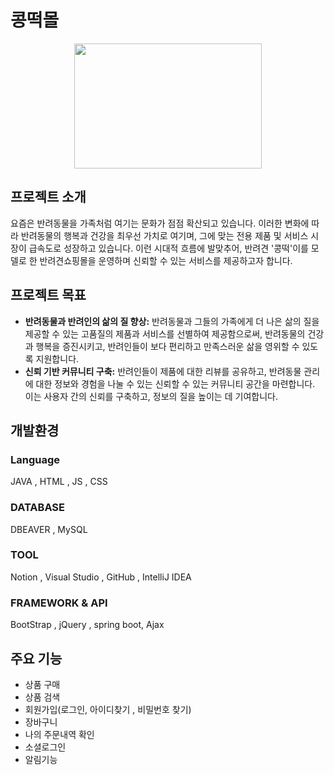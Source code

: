 # 콩떡몰
<p align="center"><img src="https://github.com/GoniGoniiiii/BeanRiceCakeMall/assets/51067529/6f6df39e-6ba5-4716-8902-7ee1fd17b6b7" width="300" height="200"></p>

## 프로젝트 소개
요즘은 반려동물을 가족처럼 여기는 문화가 점점 확산되고 있습니다. 이러한 변화에 따라 반려동물의 행복과 건강을 최우선 가치로 여기며, 그에 맞는 전용 제품 및 서비스 시장이 급속도로 성장하고 있습니다. 이런 시대적 흐름에 발맞추어, 반려견 '콩떡'이를 모델로 한 반려견쇼핑몰을 운영하며 신뢰할 수 있는 서비스를 제공하고자 합니다.


## 프로젝트 목표
- **반려동물과 반려인의 삶의 질 향상:** 반려동물과 그들의 가족에게 더 나은 삶의 질을 제공할 수 있는 고품질의 제품과 서비스를 선별하여 제공함으로써, 반려동물의 건강과 행복을 증진시키고, 반려인들이 보다 편리하고 만족스러운 삶을 영위할 수 있도록 지원합니다.
- **신뢰 기반 커뮤니티 구축:** 반려인들이 제품에 대한 리뷰를 공유하고, 반려동물 관리에 대한 정보와 경험을 나눌 수 있는 신뢰할 수 있는 커뮤니티 공간을 마련합니다. 이는 사용자 간의 신뢰를 구축하고, 정보의 질을 높이는 데 기여합니다.


## 개발환경
### Language 
JAVA , HTML , JS , CSS
### DATABASE 
DBEAVER , MySQL
### TOOL 
Notion , Visual Studio , GitHub , IntelliJ IDEA
### FRAMEWORK & API
BootStrap , jQuery , spring boot, Ajax


## 주요 기능
- 상품 구매
- 상품 검색
- 회원가입(로그인, 아이디찾기 , 비밀번호 찾기)
- 장바구니
- 나의 주문내역 확인
- 소셜로그인
- 알림기능
